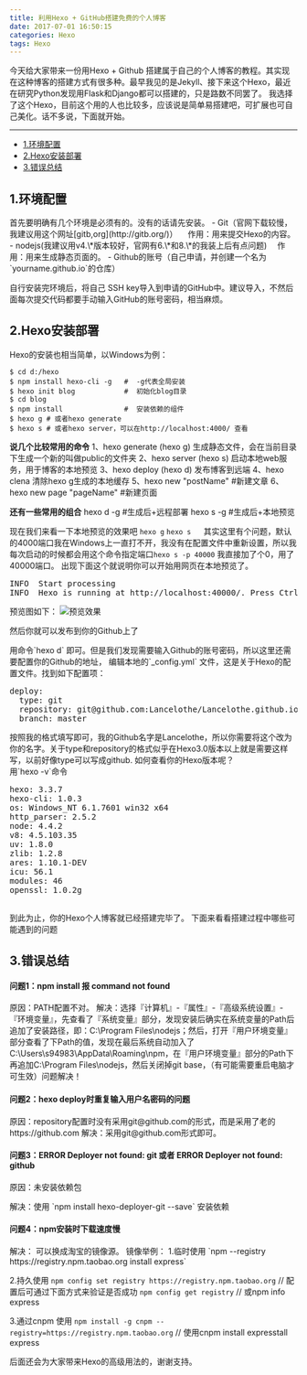```yaml
---
title: 利用Hexo + GitHub搭建免费的个人博客
date: 2017-07-01 16:50:15
categories: Hexo
tags: Hexo
---
```


<p>今天给大家带来一份用Hexo + Github 搭建属于自己的个人博客的教程。其实现在这种博客的搭建方式有很多种。最早我见的是Jekyll、接下来这个Hexo，最近在研究Python发现用Flask和Django都可以搭建的，只是路数不同罢了。
我选择了这个Hexo，目前这个用的人也比较多，应该说是简单易搭建吧，可扩展也可自己美化。话不多说，下面就开始。</p>


----------
* [1.环境配置](#1)
* [2.Hexo安装部署](#2)
* [3.错误总结](#3)


<h2 id="1">1.环境配置</h2>
首先要明确有几个环境是必须有的。没有的话请先安装。
- Git（官网下载较慢，我建议用这个网址[gitb,org](http://gitb.org/)）
　作用：用来提交Hexo的内容。
- nodejs(我建议用v4.\*版本较好，官网有6.\*和8.\*的我装上后有点问题)
　作用：用来生成静态页面的。
- Github的账号（自己申请，并创建一个名为`yourname.github.io`的仓库）

自行安装完环境后，将自己 SSH key导入到申请的GitHub中。建议导入，不然后面每次提交代码都要手动输入GitHub的账号密码，相当麻烦。

<h2 id="2">2.Hexo安装部署</h2>
Hexo的安装也相当简单，以Windows为例：
<pre><code class="bash">$ cd d:/hexo
$ npm install hexo-cli -g   #  -g代表全局安装
$ hexo init blog            #  初始化blog目录
$ cd blog
$ npm install               #  安装依赖的组件
$ hexo g # 或者hexo generate
$ hexo s # 或者hexo server，可以在http://localhost:4000/ 查看</code></pre>
<b>说几个比较常用的命令</b>
1、hexo generate (hexo g) 生成静态文件，会在当前目录下生成一个新的叫做public的文件夹
2、hexo server (hexo s) 启动本地web服务，用于博客的本地预览
3、hexo deploy (hexo d) 发布博客到远端
4、hexo clena 清除hexo g生成的本地缓存
5、hexo new "postName" #新建文章
6、hexo new page "pageName" #新建页面

<b>还有一些常用的组合</b>
hexo d -g #生成后+远程部署
hexo s -g #生成后+本地预览

现在我们来看一下本地预览的效果吧
`hexo g`
`hexo s`
　
其实这里有个问题，默认的4000端口我在Windows上一直打不开，我没有在配置文件中重新设置，所以我每次启动的时候都会用这个命令指定端口`hexo s -p 40000` 我直接加了个0，用了40000端口。
出现下面这个就说明你可以开始用网页在本地预览了。
<pre>INFO  Start processing
INFO  Hexo is running at http://localhost:40000/. Press Ctrl+C to stop.
</pre>
预览图如下：
![预览效果](利用Hexo-GitHub搭建免费的个人博客/20170703161639.png)

<p>然后你就可以发布到你的Github上了</p>
用命令`hexo d` 即可。但是我们发现需要输入Github的账号密码，所以这里还需要配置你的Github的地址，
编辑本地的`_config.yml` 文件，这是关于Hexo的配置文件。找到如下配置项：
<pre>deploy:
  type: git
  repository: git@github.com:Lancelothe/Lancelothe.github.io.git
  branch: master
</pre>
按照我的格式填写即可，我的Github名字是Lancelothe，所以你需要将这个改为你的名字。关于type和repository的格式似乎在Hexo3.0版本以上就是需要这样写，以前好像type可以写成github.
如何查看你的Hexo版本呢？
　　<br/>用`hexo -v`命令
<pre>hexo: 3.3.7
hexo-cli: 1.0.3
os: Windows_NT 6.1.7601 win32 x64
http_parser: 2.5.2
node: 4.4.2
v8: 4.5.103.35
uv: 1.8.0
zlib: 1.2.8
ares: 1.10.1-DEV
icu: 56.1
modules: 46
openssl: 1.0.2g

</pre>
<p>到此为止，你的Hexo个人博客就已经搭建完毕了。
下面来看看搭建过程中哪些可能遇到的问题</p>

<h2 id="3">3.错误总结</h2>
<h4>问题1：npm install 报 command not found</h4>
原因：PATH配置不对。
解决：选择『计算机』-『属性』-『高级系统设置』-『环境变量』，先查看了『系统变量』部分，发现安装后确实在系统变量的Path后追加了安装路径，即：C:\Program Files\nodejs；然后，打开『用户环境变量』部分查看了下Path的值，发现在最后系统自动加入了C:\Users\s94983\AppData\Roaming\npm，在『用户环境变量』部分的Path下再追加C:\Program Files\nodejs，然后关闭掉git base，（有可能需要重启电脑才可生效）问题解决！

<h4>问题2：hexo deploy时重复输入用户名密码的问题</h4>
原因：repository配置时没有采用git@github.com的形式，而是采用了老的https://github.com
解决：采用git@github.com形式即可。

<h4>问题3：ERROR Deployer not found: git 或者 ERROR Deployer not found: github</h4>
原因：未安装依赖包</p>
解决：使用 `npm install hexo-deployer-git --save` 安装依赖

<h4>问题4：npm安装时下载速度慢</h4>
解决： 可以换成淘宝的镜像源。
镜像举例：
1.临时使用
`npm --registry https://registry.npm.taobao.org install express`

2.持久使用
`npm config set registry https://registry.npm.taobao.org`
// 配置后可通过下面方式来验证是否成功
`npm config get registry`
// 或npm info express

3.通过cnpm
  使用
`npm install -g cnpm --registry=https://registry.npm.taobao.org`
// 使用cnpm install expresstall express

后面还会为大家带来Hexo的高级用法的，谢谢支持。
